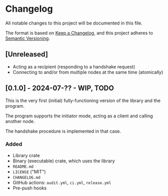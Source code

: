 # Changelog

All notable changes to this project will be documented in this file.

The format is based on [Keep a Changelog](https://keepachangelog.com/en/1.1.0/),
and this project adheres to [Semantic Versioning](https://semver.org/spec/v2.0.0.html).

## [Unreleased]

- Acting as a recipient (responding to a handshake request)
- Connecting to and/or from multiple nodes at the same time (atomically)

## [0.1.0] - 2024-07-?? - WIP, TODO

This is the very first (initial) fully-functioning version of the library and the program.

The program supports the initiator mode, acting as a client and calling another node.

The handshake procedure is implemented in that case.

### Added

- Library crate
- Binary (executable) crate, which uses the library
- `README.md`
- `LICENSE` ("MIT")
- `CHANGELOG.md`
- GitHub actions: `audit.yml`, `ci.yml`, `release.yml`
- Pre-push hooks
